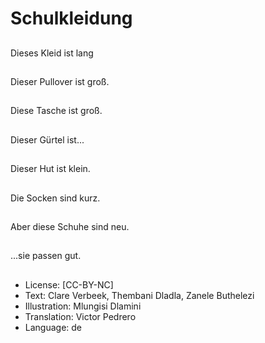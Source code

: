 # Schulkleidung

##
Dieses Kleid ist lang

##
Dieser Pullover ist groß.

##
Diese Tasche ist groß.

##
Dieser Gürtel ist...

##
Dieser Hut ist klein.

##
Die Socken sind kurz.

##
Aber diese Schuhe sind neu.

##
...sie passen gut.

##
* License: [CC-BY-NC]
* Text: Clare Verbeek, Thembani Dladla, Zanele Buthelezi
* Illustration: Mlungisi Dlamini
* Translation: Victor Pedrero
* Language: de
